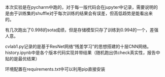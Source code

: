 本次实验是在pycharm中跑的，对于每一版代码会在jupyter中记录，需要说明的是由于训练集的shuffle对于每次训练的结果会有误差，但高低趋势是能看出来的。

有几次跑出了0.998的sota成绩，但是存储模型只存了训练到0.994的一个，差强人意。

cvlab1.py记录的是基于ResNet网络“残差学习”的思想搭建的十层CNN网络。history.ipynb中是各个版本代码实现并带结果（随机跑出供check真实性，报告中贴的是最优结果）

环境配置在requirements.txt中可以利用pip直接安装



